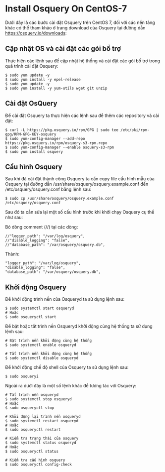# Install Osquery On CentOS-7
Dưới đây là các bước cài đặt Osquery trên CentOS 7, đối với các nền tảng khác có thể tham khảo ở trang download của Osquery tại đường dẫn https://osquery.io/downloads:



## Cập nhật OS và cài đặt các gói bổ trợ
Thực hiện các lệnh sau để cập nhật hệ thống và cài đặt các gói bổ trợ trong quá trình cài đặt Osquery:

```
$ sudo yum update -y
$ sudo yum install -y epel-release
$ sudo yum update -y
$ sudo yum install -y yum-utils wget git unzip
```



## Cài đặt OsQuery
Để cài đặt Osquery ta thực hiện các lệnh sau để thêm các repository và cài đặt:
```
$ curl -L https://pkg.osquery.io/rpm/GPG | sudo tee /etc/pki/rpm-gpg/RPM-GPG-KEY-osquery
$ sudo yum-config-manager --add-repo https://pkg.osquery.io/rpm/osquery-s3-rpm.repo
$ sudo yum-config-manager --enable osquery-s3-rpm
$ sudo yum install osquery
```

## Cấu hình Osquery
Sau khi đã cài đặt thành công Osquery ta cần copy file cấu hình mẫu của Osquery tại đường dẫn /usr/share/osquery/osquery.example.conf đến /etc/osquery/osquery.conf bằng lệnh sau:

```
$ sudo cp /usr/share/osquery/osquery.example.conf /etc/osquery/osquery.conf
```

Sau đó ta cần sửa lại một số cấu hình trước khi khởi chạy Osquery cụ thể như sau:

Bỏ dòng comment (//) tại các dòng:

```
//"logger_path": "/var/log/osquery",
//"disable_logging": "false",
//"database_path": "/var/osquery/osquery.db",
```

Thành:

```
"logger_path": "/var/log/osquery",
"disable_logging": "false",
"database_path": "/var/osquery/osquery.db",
```



## Khởi động Osquery
Để khởi động trình nền của Osqueryd ta sử dụng lệnh sau:
```
$ sudo systemctl start osqueryd
# Hoặc
$ sudo osqueryctl start
```

Để bật hoặc tắt trình nền Osqueryd khởi động cùng hệ thống ta sử dụng lệnh sau:

```
# Bật trình nền khởi động cùng hệ thống
$ sudo systemctl enable osqueryd

# Tắt trình nền khởi động cùng hệ thống
$ sudo systemctl disable osqueryd
```

Để khởi động chế độ shell của Osquery ta sử dụng lệnh sau:

```
$ sudo osqueryi
```

Ngoài ra dưới đây là một số lệnh khác để tương tác với Osquery:

```
# Tắt trình nền osqueryd
$ sudo systemctl stop osqueryd
# Hoặc
$ sudo osqueryctl stop

# Khởi động lại trình nền osqueryd
$ sudo systemctl restart osqueryd
# Hoặc
$ sudo osqueryctl restart

# Kiểm tra trạng thái của osquery
$ sudo systemctl status osqueryd
# Hoặc
$ sudo osqueryctl status

# Kiểm tra cấu hình osquery
$ sudo osqueryctl config-check
```